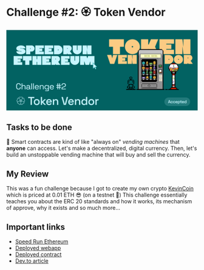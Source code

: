 # Challenge #2: 🏵 Token Vendor

![Speed Run Ethereum Challenge #2 thumbnail](./sre_c2.png)

## Tasks to be done

🤖 Smart contracts are kind of like "always on" *vending machines* that **anyone** can access. Let's make a decentralized, digital currency. Then, let's build an unstoppable vending machine that will buy and sell the currency.

## My Review

This was a fun challenge because I got to create my own crypto [KevinCoin](https://goerli.etherscan.io/token/0xccdba9c461ffe52b480e2899975ead2341ff70b1) which is priced at 0.01 ETH 😎 (on a testnet 🫠) This challenge essentially teaches you about the ERC 20 standards and how it works, its mechanism of approve, why it exists and so much more...

## Important links

- [Speed Run Ethereum](https://speedrunethereum.com/challenge/token-vendor)
- [Deployed webapp](https://kevinj-sre-c2.surge.sh/)
- [Deployed contract](https://goerli.etherscan.io/address/0x84ab81388e155D697291300F4Ed0e493E988c513)
- [Dev.to article](https://dev.to/kevinjoshi46b/challenge-2-token-vendor-2565)
